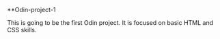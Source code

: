 **Odin-project-1

This is going to be the first Odin project. It is focused on basic HTML and CSS skills.

